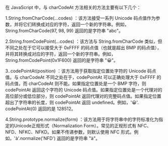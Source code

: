 在 JavaScript 中，与 charCodeAt 方法相关的方法主要有以下几个：

1.String.fromCharCode(...codes)
：该方法接受一系列 Unicode 码点值作为参数，并将它们转换成对应的字符，返回一个新的字符串。例如，String.fromCharCode(97, 98, 99) 返回的是字符串 "abc"。

2.String.fromCodePoint(...codes)
：该方法与 String.fromCharCode 类似，但不同之处在于它可以接受大于 0xFFFF 的码点值（也就是超出 BMP 的码点值），并将其转换成对应的字符，返回一个新的字符串。例如，String.fromCodePoint(0x1F600) 返回的是字符串 "😀"。

3..codePointAt(position)
：该方法用于获取指定位置处字符的 Unicode 码点值。与 charCodeAt 不同之处在于，codePointAt 可以正确处理大于 0xFFFF 的码点值，而 charCodeAt 则不能。如果指定位置处是一个 BMP 字符，则 codePointAt 返回这个字符的 Unicode 码点值。如果指定位置处是一个代理对的高位部分或低位部分，则 codePointAt 返回代理对的完整码点值。如果指定位置超出了字符串的长度，则 codePointAt 返回 undefined。例如，'😀'.
codePointAt(0) 返回的是 128512。

4.String.prototype.normalize(form)
：该方法用于将字符串中的字符标准化为指定的Unicode正规形式（Normalization Form）。常见的正规形式有 NFC、NFD、NFKC、NFKD。如果不传递参数，则默认使用 NFC 形式。例如，'à'.normalize('NFD') 返回的是字符串 "à"。